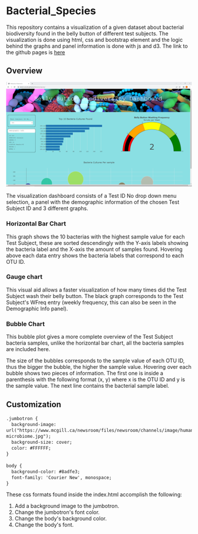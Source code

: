 # Bacterial_Species

This repository contains a visualization of a given dataset about bacterial biodiversity found in the belly button of different test subjects. The visualization is done using html, css and bootstrap element and the logic behind the graphs and panel information is done with js and d3. The link to the github pages is [here](https://daniel-sanudo.github.io/Bacterial_Species/)

## Overview

![index](/images/Github_page_landing.png)

The visualization dashboard consists of a Test ID No drop down menu selection, a panel with the demographic information of the chosen Test Subject ID and 3 different graphs.

### Horizontal Bar Chart

This graph shows the 10 bacterias with the highest sample value for each Test Subject, these are sorted descendingly with the Y-axis labels showing the bacteria label and the X-axis the amount of samples found. Hovering above each data entry shows the bacteria labels that correspond to each OTU ID.

### Gauge chart

This visual aid allows a faster visualization of how many times did the Test Subject wash their belly button. The black graph corresponds to the Test Subject's WFreq entry (weekly frequency, this can also be seen in the Demographic Info panel).

### Bubble Chart

This bubble plot gives a more complete overview of the Test Subject bacteria samples, unlike the horizontal bar chart, all the bacteria samples are included here.

The size of the bubbles corresponds to the sample value of each OTU ID, thus the bigger the bubble, the higher the sample value. Hovering over each bubble shows two pieces of information. The first one is inside a parenthesis with the following format (x, y) where x is the OTU ID and y is the sample value. The next line contains the bacterial sample label.

## Customization

~~~~
.jumbotron {
  background-image: url("https://www.mcgill.ca/newsroom/files/newsroom/channels/image/human-microbiome.jpg");
  background-size: cover;
  color: #FFFFFF;
}

body {
  background-color: #8adfe3;
  font-family: 'Courier New', monospace;
}
~~~~

These css formats found inside the index.html accomplish the following:
1. Add a background image to the jumbotron.
2. Change the jumbotron's font color.
3. Change the body's background color.
4. Change the body's font.